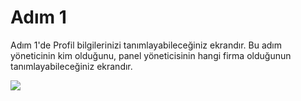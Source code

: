 # Adım 1

Adım 1'de Profil bilgilerinizi tanımlayabileceğiniz ekrandır. Bu adım yöneticinin kim olduğunu, panel yöneticisinin hangi firma olduğunun tanımlayabileceğiniz ekrandır.


![](https://lh4.googleusercontent.com/PPDlcQnq91gGgg511c5GN0cT3aqWxe86Qt40p9xnBO46KU-csH1gAeGGI8LS48JmwTKJVY0Qm328VPpu-59UcgV6G7Kh_hlRu8MyXE3C4Urvd2NZRDwMPZgMXt6AHlZqsQ)